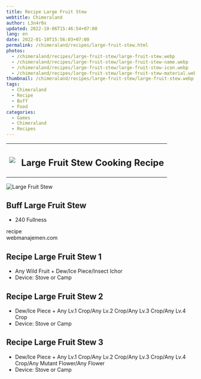 ```yaml
---
title: Recipe Large Fruit Stew
webtitle: Chimeraland
author: L3n4r0x
updated: 2022-10-06T15:46:54+07:00
lang: en
date: 2022-01-10T15:56:03+07:00
permalink: /chimeraland/recipes/large-fruit-stew.html
photos:
  - /chimeraland/recipes/large-fruit-stew/large-fruit-stew.webp
  - /chimeraland/recipes/large-fruit-stew/large-fruit-stew-name.webp
  - /chimeraland/recipes/large-fruit-stew/large-fruit-stew-icon.webp
  - /chimeraland/recipes/large-fruit-stew/large-fruit-stew-material.webp
thumbnail: /chimeraland/recipes/large-fruit-stew/large-fruit-stew.webp
tags:
  - Chimeraland
  - Recipe
  - Buff
  - Food
categories:
  - Games
  - Chimeraland
  - Recipes
---
```


<section id="bootstrap-wrapper"><link rel="stylesheet" href="https://cdn.statically.io/gh/dimaslanjaka/Web-Manajemen/40ac3225/css/bootstrap-4.5-wrapper.css"/><div class="row mb-2"><div class="col-md-12 mb-2"><table class="table" id="post-info"><tbody><tr><td><img class="d-inline-block me-2" src="/chimeraland/recipes/large-fruit-stew/large-fruit-stew-icon.webp" width="auto" height="auto"/></td><td><h1 class="fs-5">Large Fruit Stew Cooking Recipe</h1></td></tr></tbody></table></div></div><div class="card mb-2"><div class="row g-0"><div class="col-sm-4 position-relative mb-2"><img src="/chimeraland/recipes/large-fruit-stew/large-fruit-stew-material.webp" class="card-img fit-cover w-100 h-100" alt="Large Fruit Stew" data-fancybox="true"/></div><div class="col-sm-8 mb-2"><div class="card-body"><h2 class="card-title fs-5">Buff Large Fruit Stew</h2><div class="card-text"><ul><li>240 Fullness</li></ul></div><span class="badge rounded-pill bg-dark">recipe</span></div><div class="card-footer text-end text-muted">webmanajemen.com</div></div></div></div><div class="row mb-2"><div class="col-12 col-lg-6 recipe-item mb-2"><div class="card"><div class="card-body"><h2 class="card-title fs-5">Recipe Large Fruit Stew 1</h2><div class="card-text"><ul><li>Any Wild Fruit<span> + </span>Dew/Ice Piece/Insect Ichor</li><li>Device: Stove or Camp</li></ul></div></div></div></div><div class="col-12 col-lg-6 recipe-item mb-2"><div class="card"><div class="card-body"><h2 class="card-title fs-5">Recipe Large Fruit Stew 2</h2><div class="card-text"><ul><li>Dew/Ice Piece<span> + </span>Any Lv.1 Crop/Any Lv.2 Crop/Any Lv.3 Crop/Any Lv.4 Crop</li><li>Device: Stove or Camp</li></ul></div></div></div></div><div class="col-12 col-lg-6 recipe-item mb-2"><div class="card"><div class="card-body"><h2 class="card-title fs-5">Recipe Large Fruit Stew 3</h2><div class="card-text"><ul><li>Dew/Ice Piece<span> + </span>Any Lv.1 Crop/Any Lv.2 Crop/Any Lv.3 Crop/Any Lv.4 Crop/Any Mutant Flower/Any Flower</li><li>Device: Stove or Camp</li></ul></div></div></div></div></div></section>